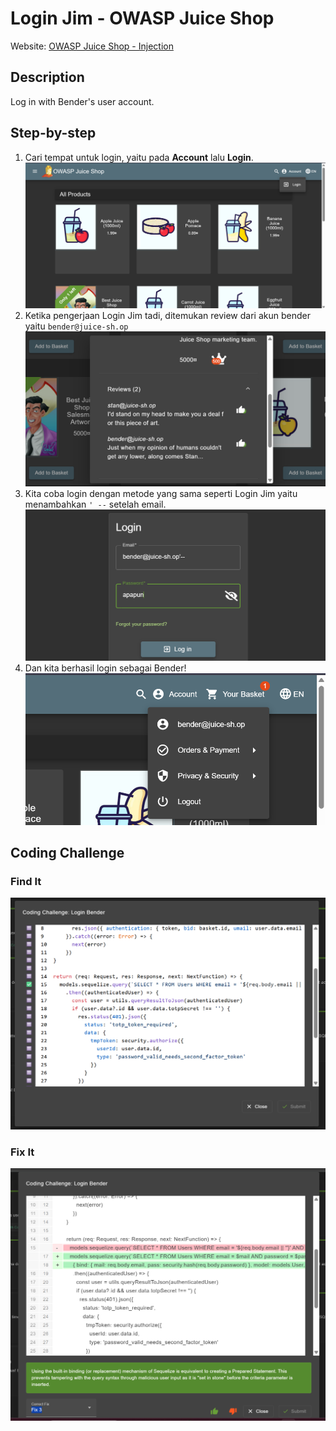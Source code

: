 # Login Jim - OWASP Juice Shop
Website: [OWASP Juice Shop - Injection](https://demo.owasp-juice.shop/#/score-board?categories=Injection)

## Description <br>
Log in with Bender's user account.

## Step-by-step 
1. Cari tempat untuk login, yaitu pada **Account** lalu **Login**. 
![alt text](image-1.png)
2. Ketika pengerjaan Login Jim tadi, ditemukan review dari akun bender yaitu ```bender@juice-sh.op```
![alt text](image-6.png)
3. Kita coba login dengan metode yang sama seperti Login Jim yaitu menambahkan ```' --``` setelah email.
![alt text](image-8.png)
4. Dan kita berhasil login sebagai Bender!
![alt text](image-7.png)

## Coding Challenge
### Find It
![alt text](image-41.png)
### Fix It
![alt text](image-42.png)